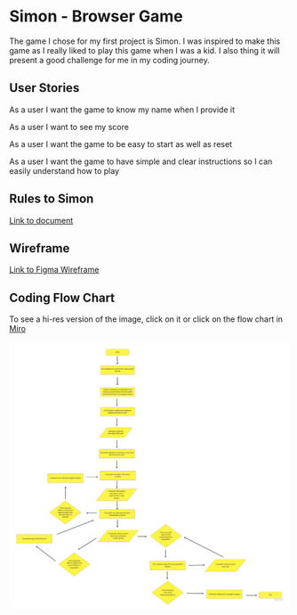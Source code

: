# Simon - Browser Game

The game I chose for my first project is Simon.  I was inspired to make this game as I really liked to play this game when I was a kid.  I also thing it will present a good challenge for me in my coding journey.

## User Stories

As a user I want the game to know my name when I provide it

As a user I want to see my score

As a user I want the game to be easy to start as well as reset

As a user I want the game to have simple and clear instructions so I can easily understand how to play

## Rules to Simon

[Link to document](https://docs.google.com/document/d/1PZ9YwoeWGahjrJURP2c_sXJhdLENRYsss8-CMEqDNDU/edit?usp=sharing)

## Wireframe

[Link to Figma Wireframe](https://www.figma.com/proto/M4ZNCjbKyDJBANpsFDYBn7/Simon-Wireframe?node-id=1%3A2&scaling=min-zoom&page-id=0%3A1)

## Coding Flow Chart
To see a hi-res version of the image, click on it or click on the flow chart in [Miro](https://miro.com/app/board/o9J_lBrbB_Q=/)

![](process-images/simon-flow-chart.jpg) 